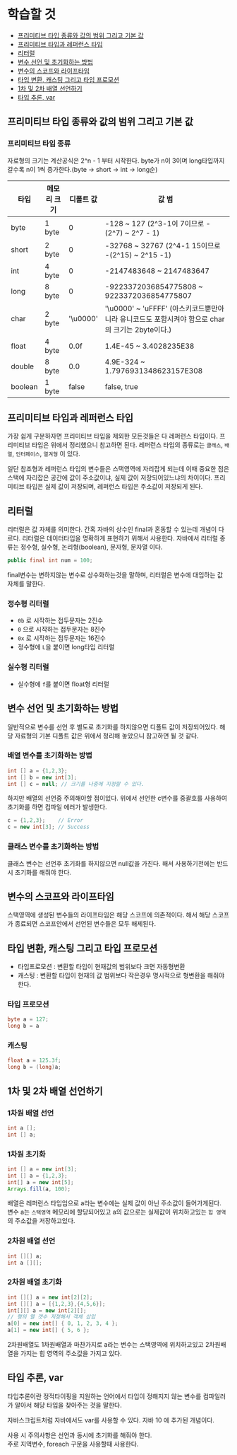 # 학습할 것
+ [프리미티브 타입 종류와 값의 범위 그리고 기본 값](#프리미티브_타입_종류와_값의_범위_그리고_기본_값)
+ [프리미티브 타입과 레퍼런스 타입](#프리미티브_타입과_레퍼런스_타입)
+ [리터럴](#리터럴)
+ [변수 선언 및 초기화하는 방법](#변수_선언_및_초기화하는_방법)
+ [변수의 스코프와 라이프타임](#변수의_스코프와_라이프타임)
+ [타입 변환, 캐스팅 그리고 타입 프로모션](#타입_변환,_캐스팅_그리고_타입_프로모션)
+ [1차 및 2차 배열 선언하기](#1차_및_2차_배열_선언하기)
+ [타입 추론, var](#타입_추론,_var)

## 프리미티브 타입 종류와 값의 범위 그리고 기본 값

### 프리미티브 타입 종류 <br>
자료형의 크기는 계산공식은 2^n - 1 부터 시작한다.
byte가 n이 3이며 long타입까지 갈수록 n이 1씩 증가한다.(byte -> short -> int -> long순)

|타입|메모리 크기|디폴트 값|값 범|
|---|---|---|---|
|byte|1 byte|0|-128 ~ 127 (2^3-1이 7이므로 -(2^7) ~ 2^7 - 1)|
|short|2 byte|0|-32768 ~ 32767 (2^4-1 15이므로 -(2^15) ~ 2^15 -1)|
|int|4 byte|0|-2147483648 ~ 2147483647|
|long|8 byte|0|-9223372036854775808 ~ 9223372036854775807|
|char|2 byte|'\u0000'|'\u0000' ~ 'uFFFF' (아스키코드뿐만아니라 유니코드도 포함시켜야 함으로 char의 크기는 2byte이다.)|
|float|4 byte|0.0f|1.4E-45 ~ 3.4028235E38|
|double|8 byte|0.0|4.9E-324 ~ 1.7976931348623157E308|
|boolean|1 byte|false|false, true|

## 프리미티브 타입과 레퍼런스 타입
가장 쉽게 구분하자면 프리미티브 타입을 제외한 모든것들은 다 레퍼런스 타입이다.
프리미티브 타입은 위에서 정리했으니 참고하면 된다. 레퍼런스 타입의 종류로는 `클래스`, `배열`, `인터페이스`, `열겨형` 이 있다.

일단 참조형과 레퍼런스 타입의 변수들은 스택영역에 자리잡게 되는데 이때 중요한 점은 스택에 자리잡은 공간에 값이 주소값이냐, 실제 값이 저장되어있느냐의 차이이다. 
프리미티브 타입은 실제 값이 저장되며, 레퍼런스 타입은 주소값이 저장되게 된다.

## 리터럴
리터럴은 값 자체를 의미한다.
간혹 자바의 상수인 final과 혼동할 수 있는데 개념이 다르다.
리터럴은 데이터타입을 명확하게 표현하기 위해서 사용한다.
자바에서 리터럴 종류는 정수형, 실수형, 논리형(boolean), 문자형, 문자열 이다.
~~~java
public final int num = 100;
~~~
final변수는 변하지않는 변수로 상수화하는것을 말하며, 리터럴은 변수에 대입하는 값 자체를 말한다.

### 정수형 리터럴
- `0b` 로 시작하는 접두문자는 2진수
- `0` 으로 시작하는 접두문자는 8진수
- `0x` 로 시작하는 접두문자는 16진수
- 정수형에 `L`을 붙이면 long타입 리터럴

### 실수형 리터럴
- 실수형에 `f`를 붙이면 float형 리터럴


## 변수 선언 및 초기화하는 방법
일반적으로 변수를 선언 후 별도로 초기화를 하지않으면 디폴트 값이 저장되어있다.
해당 자료형의 기본 디폴트 값은 위에서 정리해 놓았으니 참고하면 될 것 같다.

### 배열 변수를 초기화하는 방법
~~~java
int [] a = {1,2,3};
int [] b = new int[3];
int [] c = null; // 크기를 나중에 지정할 수 있다.
~~~
하지만 배열의 선언중 주의해야할 점이있다.
위에서 선언한 c변수를 중괄호를 사용하여 초기화를 하면 컴파일 에러가 발생한다.
~~~java
c = {1,2,3};    // Error
c = new int[3]; // Success
~~~

### 클래스 변수를 초기화하는 방법
클래스 변수는 선언후 초기화를 하지않으면 null값을 가진다. 해서 사용하기전에는 반드시 초기화를 해줘야 한다.


## 변수의 스코프와 라이프타임
스택영역에 생성된 변수들의 라이프타임은 해당 스코프에 의존적이다.
해서 해당 스코프가 종료되면 스코프안에서 선언된 변수들은 모두 해제된다.



## 타입 변환, 캐스팅 그리고 타입 프로모션
- 타입프로모션 : 변환할 타입이 현재값의 범위보다 크면 자동형변환
- 캐스팅 : 변환할 타입이 현재의 값 범위보다 작은경우 명시적으로 형변환을 해줘야 한다.
### 타입 프로모션
~~~java 
byte a = 127;
long b = a
~~~

### 캐스팅
~~~java
float a = 125.3f;
long b = (long)a;
~~~

## 1차 및 2차 배열 선언하기
### 1차원 배열 선언
~~~java
int a [];
int [] a;
~~~

### 1차원 초기화
~~~java
int [] a = new int[3];
int [] a = {1,2,3};
int[] a = new int[5];
Arrays.fill(a, 100);
~~~
배열은 레퍼런스 타입임으로 a라는 변수에는 실제 값이 아닌 주소값이 들어가게된다.<br>
변수 a는 `스택영역` 메모리에 할당되어있고 a의 값으로는 실제값이 위치하고있는 `힙 영역`의 주소값을 저장하고있다.<br>

### 2차원 배열 선언
~~~java
int [][] a;
int a [][];
~~~

### 2차원 배열 초기화
~~~java
int [][] a = new int[2][2];
int [][] a = [{1,2,3},{4,5,6}];
int[][] a = new int[2][];
// 행의 열 갯수 지정해서 객체 삽입
a[0] = new int[] { 0, 1, 2, 3, 4 };
a[1] = new int[] { 5, 6 };
~~~
2차원배열도 1차원배열과 마찬가지로 a라는 변수는 스택영역에 위치하고있고 2차원배열을 가지는 힙 영역의 주소값을 가지고 있다.<br>

## 타입 추론, var
타입추론이란 정적타이핑을 지원하는 언어에서 타입이 정해지지 않는 변수를 컴파일러가 알아서 해당 타입을 찾아주는 것을 말한다.

자바스크립트처럼 자바에서도 var를 사용할 수 있다.
자바 10 에 추가된 개념이다. 

사용 시 주의사항은 선언과 동시에 초기화를 해줘야 한다.<br>
주로 지역변수, foreach 구문을 사용할때 사용한다.
